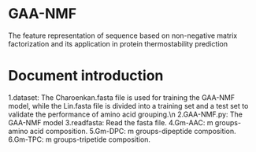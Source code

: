 # GAA-NMF
The feature representation of sequence based on non-negative matrix factorization and its application in protein thermostability prediction
# Document introduction
 1.dataset: The Charoenkan.fasta file is used for training the GAA-NMF model, while the Lin.fasta file is divided into a training set and a test set to validate the performance of amino acid grouping.\n
 2.GAA-NMF.py: The GAA-NMF model
 3.readfasta: Read the fasta file.
 4.Gm-AAC: m groups-amino acid composition.
 5.Gm-DPC: m groups-dipeptide composition.
 6.Gm-TPC: m groups-tripetide composition.

